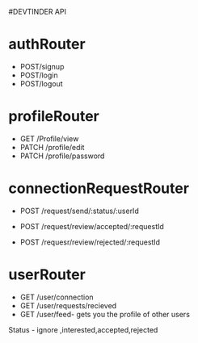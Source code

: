 #DEVTINDER API


# authRouter
- POST/signup
- POST/login
- POST/logout

# profileRouter
- GET /Profile/view
- PATCH /profile/edit
- PATCH /profile/password


# connectionRequestRouter
- POST /request/send/:status/:userId



- POST /request/review/accepted/:requestId
- POST /requesr/review/rejected/:requestId


# userRouter
- GET /user/connection
- GET /user/requests/recieved
- GET /user/feed- gets you the profile of other users


Status - ignore ,interested,accepted,rejected



